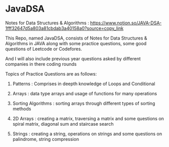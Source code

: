 # JavaDSA
Notes for Data Structures & Algorithms :
https://www.notion.so/JAVA-DSA-1fff32647d5a803a81cbdab3a40158a0?source=copy_link


This Repo, named JavaDSA, consists of Notes for Data Structures & Algorithms in JAVA along with some practice questions, some good questions of Leetcode or Codefores.

And I will also include previous year questions asked by different companies in there coding rounds

Topics of Practice Questions are as follows:
1. Patterns :  Comprises in deepth knowledge of Loops and Conditional

2. Arrays : data type arrays and usage of functions for many operations

3. Sorting Algorithms : sorting arrays through different types of sorting methods

4. 2D Arrays : creating a matrix, traversing a matrix and some questions on spiral matrix, diagonal sum and staircase search

5. Strings : creating a string, operations on strings and some questions on palindrome, string compression
